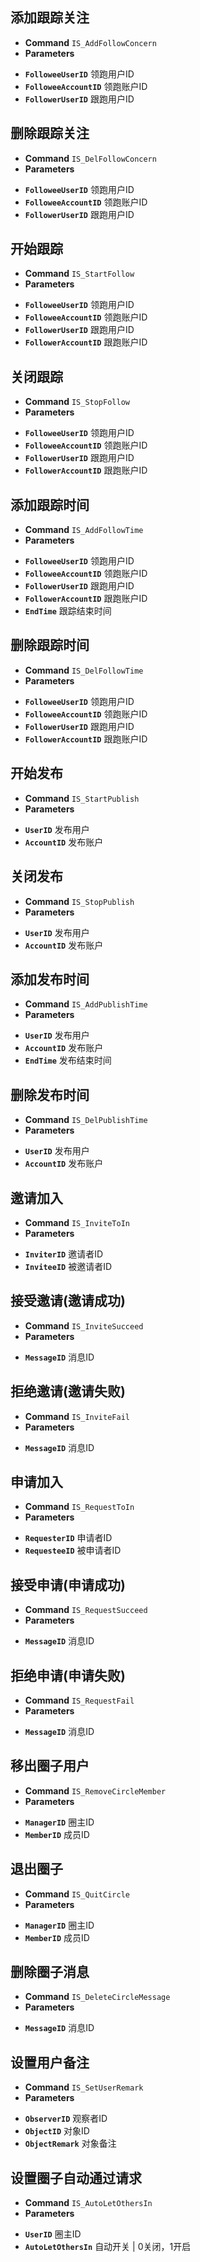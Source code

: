 
## 添加跟踪关注
* **Command** `IS_AddFollowConcern`
* **Parameters**
 - **`FolloweeUserID`** 领跑用户ID
 - **`FolloweeAccountID`** 领跑账户ID
 - **`FollowerUserID`** 跟跑用户ID

## 删除跟踪关注
* **Command** `IS_DelFollowConcern`
* **Parameters**
 - **`FolloweeUserID`** 领跑用户ID
 - **`FolloweeAccountID`** 领跑账户ID
 - **`FollowerUserID`** 跟跑用户ID

## 开始跟踪
* **Command** `IS_StartFollow`
* **Parameters**
 - **`FolloweeUserID`** 领跑用户ID
 - **`FolloweeAccountID`** 领跑账户ID
 - **`FollowerUserID`** 跟跑用户ID
 - **`FollowerAccountID`** 跟跑账户ID

## 关闭跟踪
* **Command** `IS_StopFollow`
* **Parameters**
 - **`FolloweeUserID`** 领跑用户ID
 - **`FolloweeAccountID`** 领跑账户ID
 - **`FollowerUserID`** 跟跑用户ID
 - **`FollowerAccountID`** 跟跑账户ID

## 添加跟踪时间
* **Command** `IS_AddFollowTime`
* **Parameters**
 - **`FolloweeUserID`** 领跑用户ID
 - **`FolloweeAccountID`** 领跑账户ID
 - **`FollowerUserID`** 跟跑用户ID
 - **`FollowerAccountID`** 跟跑账户ID
 - **`EndTime`** 跟踪结束时间

## 删除跟踪时间
* **Command** `IS_DelFollowTime`
* **Parameters**
 - **`FolloweeUserID`** 领跑用户ID
 - **`FolloweeAccountID`** 领跑账户ID
 - **`FollowerUserID`** 跟跑用户ID
 - **`FollowerAccountID`** 跟跑账户ID

## 开始发布
* **Command** `IS_StartPublish`
* **Parameters**
 - **`UserID`** 发布用户
 - **`AccountID`** 发布账户

## 关闭发布
* **Command** `IS_StopPublish`
* **Parameters**
 - **`UserID`** 发布用户
 - **`AccountID`** 发布账户

## 添加发布时间
* **Command** `IS_AddPublishTime`
* **Parameters**
 - **`UserID`** 发布用户
 - **`AccountID`** 发布账户
 - **`EndTime`** 发布结束时间

## 删除发布时间
* **Command** `IS_DelPublishTime`
* **Parameters**
 - **`UserID`** 发布用户
 - **`AccountID`** 发布账户

## 邀请加入
* **Command** `IS_InviteToIn`
* **Parameters**
 - **`InviterID`** 邀请者ID
 - **`InviteeID`** 被邀请者ID

## 接受邀请(邀请成功)
* **Command** `IS_InviteSucceed`
* **Parameters**
 - **`MessageID`** 消息ID

## 拒绝邀请(邀请失败)
* **Command** `IS_InviteFail`
* **Parameters**
 - **`MessageID`** 消息ID

## 申请加入
* **Command** `IS_RequestToIn`
* **Parameters**
 - **`RequesterID`** 申请者ID
 - **`RequesteeID`** 被申请者ID

## 接受申请(申请成功)
* **Command** `IS_RequestSucceed`
* **Parameters**
 - **`MessageID`** 消息ID

## 拒绝申请(申请失败)
* **Command** `IS_RequestFail`
* **Parameters**
 - **`MessageID`** 消息ID

## 移出圈子用户
* **Command** `IS_RemoveCircleMember`
* **Parameters**
 - **`ManagerID`** 圈主ID
 - **`MemberID`** 成员ID

## 退出圈子
* **Command** `IS_QuitCircle`
* **Parameters**
 - **`ManagerID`** 圈主ID
 - **`MemberID`** 成员ID

## 删除圈子消息
* **Command** `IS_DeleteCircleMessage`
* **Parameters**
 - **`MessageID`** 消息ID

## 设置用户备注
* **Command** `IS_SetUserRemark`
* **Parameters**
 - **`ObserverID`** 观察者ID
 - **`ObjectID`** 对象ID
 - **`ObjectRemark`** 对象备注

## 设置圈子自动通过请求
* **Command** `IS_AutoLetOthersIn`
* **Parameters**
 - **`UserID`** 圈主ID
 - **`AutoLetOthersIn`** 自动开关 | 0关闭，1开启
